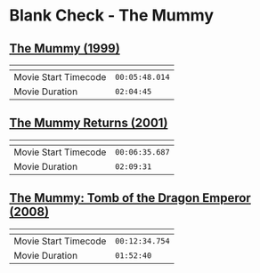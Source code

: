Blank Check - The Mummy
===============
[The Mummy (1999)](https://www.patreon.com/posts/mummy-1999-56452843)
---------------
| <!-- -->             | <!-- -->       |
|----------------------|----------------|
| Movie Start Timecode | `00:05:48.014` |
| Movie Duration       | `02:04:45`     |

[The Mummy Returns (2001)](https://www.patreon.com/posts/mummy-returns-56831727)
---------------
| <!-- -->             | <!-- -->       |
|----------------------|----------------|
| Movie Start Timecode | `00:06:35.687` |
| Movie Duration       | `02:09:31`     |

[The Mummy: Tomb of the Dragon Emperor (2008)](https://www.patreon.com/posts/mummy-tomb-of-57664251)
---------------
| <!-- -->             | <!-- -->       |
|----------------------|----------------|
| Movie Start Timecode | `00:12:34.754` |
| Movie Duration       | `01:52:40`     |
